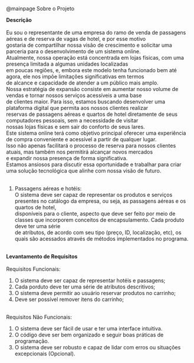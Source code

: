 @mainpage Sobre o Projeto

<b>Descrição</b><br><br>
Eu sou o representante de uma empresa do ramo de venda de passagens aéreas e de reserva de vagas de hotel, e por esse motivo<br>
gostaria de compartilhar nossa visão de crescimento e solicitar uma parceria para o desenvolvimento de um sistema online.<br>
Atualmente, nossa operação está concentrada em lojas físicas, com uma presença limitada a algumas unidades localizadas<br>
em poucas regiões, e, embora este modelo tenha funcionado bem até agora, ele nos impõe limitações significativas em termos<br>
de alcance e capacidade de atender a um público mais amplo.<br>
Nossa estratégia de expansão consiste em aumentar nosso volume de vendas e tornar nossos serviços acessíveis a uma base<br>
de clientes maior. Para isso, estamos buscando desenvolver uma plataforma digital que permita aos nossos clientes realizar<br>
reservas de passagens aéreas e quartos de hotel diretamente de seus computadores pessoais, sem a necessidade de visitar<br>
nossas lojas físicas e sem sair do conforto de seus lares.<br>
Este sistema online terá como objetivo principal oferecer uma experiência de compra conveniente e acessível a partir de qualquer lugar.<br>
Isso não apenas facilitará o processo de reserva para nossos clientes atuais, mas também nos permitirá alcançar novos mercados<br>
e expandir nossa presença de forma significativa.<br>
Estamos ansiosos para discutir essa oportunidade e trabalhar para criar uma solução tecnológica que alinhe com nossa visão de futuro.<br><br>

1. Passagens aéreas e hotéis:<br>
O sistema deve ser capaz de representar os produtos e serviços presentes no catálogo da empresa, ou seja, as passagens aéreas e os quartos de hotel,<br>
disponíveis para o cliente, aspecto que deve ser feito por meio de classes que incorporem conceitos de encapsulamento. Cada produto deve ter uma série<br>
de atributos, de acordo com seu tipo (preço, ID, localização, etc), os quais são acessados através de métodos implementados no programa.<br><br>

<b>Levantamento de Requisitos</b><br><br>
Requisitos Funcionais:<br>
1. O sistema deve ser capaz de representar hotéis e passagens;<br>
2. Cada porduto deve ter uma série de atributos descritivos;<br>
3. O sistema deve permitir ao usuário reservar produtos no carrinho;<br>
4. Deve ser possível remover itens do carrinho;<br><br>

Requisitos Não Funcionais:<br>
1. O sistema deve ser fácil de usar e ter uma interface intuitiva.<br>
2. O código deve ser bem organizado e seguir boas práticas de programação.<br>
3. O sistema deve ser robusto e capaz de lidar com erros ou situações excepcionais (Opcional).<br>
